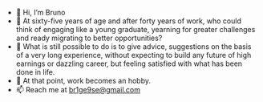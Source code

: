 - 👋 Hi, I’m Bruno
- 👀 At sixty-five years of age and after forty years of work, who could think of engaging like a young graduate, yearning for greater challenges and ready migrating to better opportunities?
- 🌱 What is still possible to do is to give advice, suggestions on the basis of a very long experience, without expecting to build any future of high earnings or dazzling career, but feeling satisfied with what has been done in life.
- 💞️ At that point, work becomes an hobby.
- 📫 Reach me at br1ge9se@gmail.com

<!---
br1ge9se/br1ge9se is a ✨ special ✨ repository because its `README.md` (this file) appears on your GitHub profile.
You can click the Preview link to take a look at your changes.
--->
